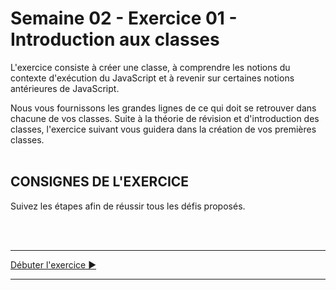 # Semaine 02 - Exercice 01 - Introduction aux classes

L'exercice consiste à créer une classe, à comprendre les notions du contexte d'exécution du JavaScript et à revenir sur certaines notions antérieures de JavaScript. 

Nous vous fournissons les grandes lignes de ce qui doit se retrouver dans chacune de vos classes. Suite à la théorie de révision et d'introduction des classes, l'exercice suivant vous guidera dans la création de vos premières classes.
<br><br>

## CONSIGNES DE L'EXERCICE

Suivez les étapes afin de réussir tous les défis proposés.

<br><br>
<hr>

[Débuter l'exercice ▶](_readme/a.md)

<hr>